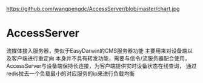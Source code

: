 https://github.com/wangpengdc/AccessServer/blob/master/chart.jpg
# AccessServer
  流媒体接入服务器，类似于EasyDarwin的CMS服务器功能
  主要用来对设备端以及客户端进行重定向
  本身并不具有转发功能，需要与信令/流服务器配合使用，
  AccessServer与设备端保持长连接，为客户端提供实时设备状态在线查询，
  通过redis拉去一个负载最小的对应服务的ip来进行负载均衡
